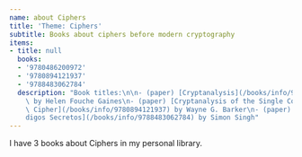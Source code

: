 ```yaml
---
name: about Ciphers
title: 'Theme: Ciphers'
subtitle: Books about ciphers before modern cryptography
items:
- title: null
  books:
  - '9780486200972'
  - '9780894121937'
  - '9788483062784'
  description: "Book titles:\n\n- (paper) [Cryptanalysis](/books/info/9780486200972)\
    \ by Helen Fouche Gaines\n- (paper) [Cryptanalysis of the Single Columnar Transposition\
    \ Cipher](/books/info/9780894121937) by Wayne G. Barker\n- (paper) [Los C\xF3\
    digos Secretos](/books/info/9788483062784) by Simon Singh"
---
```

I have 3 books about Ciphers in my personal library.
